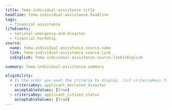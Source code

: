 ```yaml
---
title: fema-individual-assistance.title
headline: fema-individual-assistance.headline
tags:
  - financial assistance
lifeEvents:
  - national-emergency-and-disaster
  - financial-hardship
source:
  name: fema-individual-assistance.source.name
  link: fema-individual-assistance.source.link
  isEnglish: fema-individual-assistance.source.linkIsEnglish

summary: fema-individual-assistance.summary

eligibility:
  # In the order you want the criteria to display, list criteriaKeys from the csv here, each followed by a comma-separated list of which values indicate eligibility for that criteria. Wrap individual values in quotes if they have inner commas.
  - criteriaKey: applicant_declared_disaster
    acceptableValues: [true]
  - criteriaKey: applicant_citizen_status
    acceptableValues: [true]
---
```

